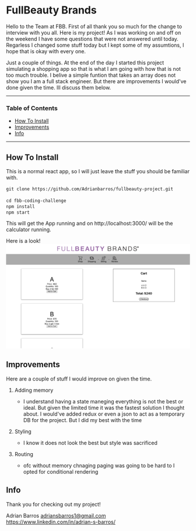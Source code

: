 # FullBeauty Brands


Hello to the Team at FBB. First of all thank you so much for the change to interview with you all. Here is my project! As I was working on and off on the weekend I have some questions that were not answered until today. Regarless I changed some stuff today but I kept some of my assumtions, I hope that is okay with every one.

Just a couple of things. At the end of the day I started this project simulating a shopping app so that is what I am going with how that is not too much trouble. I belive a simple funtion that takes an array does not show you I am a full stack engineer. But there are improvements I would've done given the time. Ill discuss them below.

---

### Table of Contents
- [How To Install](#how-to-install)
- [Improvements](#improvements)
- [Info](#info)


---
## How To Install

This is a normal react app, so I will just leave the stuff you should be familiar with.
```
git clone https://github.com/Adrianbarros/fullbeauty-project.git

cd fbb-coding-challenge
npm install 
npm start
```

This will get the App running and on http://localhost:3000/ will be the calculator running.

Here is a look!
![](src/Media/screenshot.png)

## Improvements
Here are a couple of stuff I would improve on given the time.

1. Adding memory

    - I understand having a state maneging everything is not the best or ideal. But given the limited time it was the fastest solution I thought about. I would've added redux or even a json to act as a temporary DB for the project. But I did my best with the time

2. Styling

    - I know it does not look the best but style was sacrificed

3. Routing

    - ofc without memory chnaging paging was going to be hard to I opted for conditional rendering


## Info

Thank you for checking out my project!

Adrian Barros
adriansbarros1@gmail.com
https://www.linkedin.com/in/adrian-s-barros/